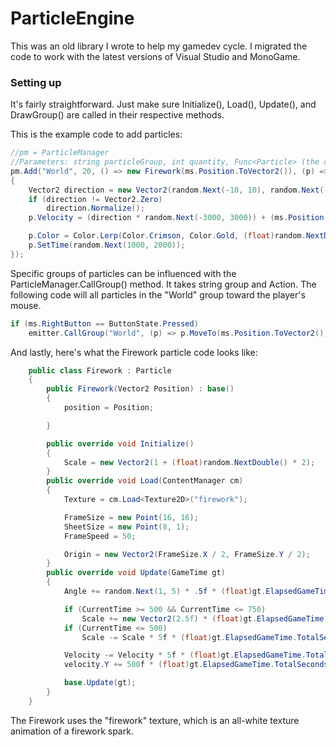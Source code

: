 # ParticleEngine

This was an old library I wrote to help my gamedev cycle. I migrated the code to work with the latest versions of Visual Studio and MonoGame.

### Setting up

It's fairly straightforward. Just make sure Initialize(), Load(), Update(), and DrawGroup() are called in their respective methods.

This is the example code to add particles:
```csharp
//pm = ParticleManager
//Parameters: string particleGroup, int quantity, Func<Particle> (the created particle), Action<Particle> on spawn.
pm.Add("World", 20, () => new Firework(ms.Position.ToVector2()), (p) =>
{
    Vector2 direction = new Vector2(random.Next(-10, 10), random.Next(-10, 10));
    if (direction != Vector2.Zero)
        direction.Normalize();
    p.Velocity = (direction * random.Next(-3000, 3000)) + (ms.Position - lastMs.Position).ToVector2() * 20;

    p.Color = Color.Lerp(Color.Crimson, Color.Gold, (float)random.NextDouble());
    p.SetTime(random.Next(1000, 2000));
});
```

Specific groups of particles can be influenced with the ParticleManager.CallGroup() method. It takes string group and Action<Particle>. The following code will all particles in the "World" group toward the player's mouse.
```csharp
if (ms.RightButton == ButtonState.Pressed)
    emitter.CallGroup("World", (p) => p.MoveTo(ms.Position.ToVector2(), 2000f * (float)gameTime.ElapsedGameTime.TotalSeconds));
```

And lastly, here's what the Firework particle code looks like:
```csharp
    public class Firework : Particle
    {
        public Firework(Vector2 Position) : base()
        {
            position = Position;

        }

        public override void Initialize()
        {
            Scale = new Vector2(1 + (float)random.NextDouble() * 2);
        }
        public override void Load(ContentManager cm)
        {
            Texture = cm.Load<Texture2D>("firework");

            FrameSize = new Point(16, 16);
            SheetSize = new Point(8, 1);
            FrameSpeed = 50;

            Origin = new Vector2(FrameSize.X / 2, FrameSize.Y / 2);
        }
        public override void Update(GameTime gt)
        {
            Angle += random.Next(1, 5) * .5f * (float)gt.ElapsedGameTime.TotalSeconds;

            if (CurrentTime >= 500 && CurrentTime <= 750)
                Scale += new Vector2(2.5f) * (float)gt.ElapsedGameTime.TotalSeconds;
            if (CurrentTime <= 500)
                Scale -= Scale * 5f * (float)gt.ElapsedGameTime.TotalSeconds;

            Velocity -= Velocity * 5f * (float)gt.ElapsedGameTime.TotalSeconds;
            velocity.Y += 500f * (float)gt.ElapsedGameTime.TotalSeconds;

            base.Update(gt);
        }
    }
```

The Firework uses the "firework" texture, which is an all-white texture animation of a firework spark.
